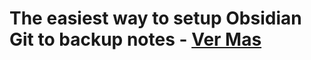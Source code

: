 # The easiest way to setup Obsidian Git to backup notes - [Ver Mas](https://forum.obsidian.md/t/the-easiest-way-to-setup-obsidian-git-to-backup-notes/51429)